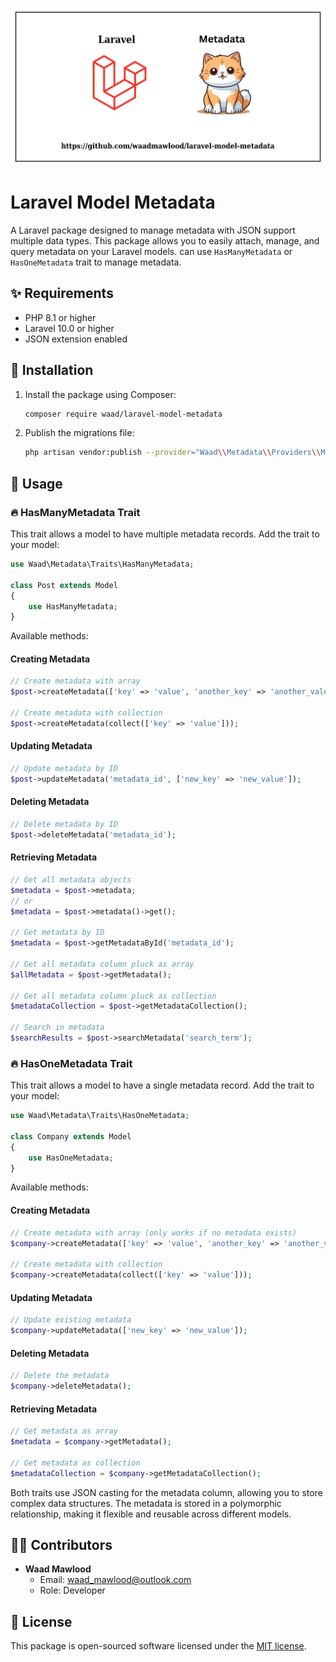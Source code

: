 ![Laravel Model Metadata](lmm.jpg)


# Laravel Model Metadata
A Laravel package designed to manage metadata with JSON support multiple data types. This package allows you to easily attach, manage, and query metadata on your Laravel models.
can use `HasManyMetadata` or `HasOneMetadata` trait to manage metadata.

## ✨ Requirements

- PHP 8.1 or higher
- Laravel 10.0 or higher
- JSON extension enabled


## 💼 Installation
1. Install the package using Composer:
   ```bash
   composer require waad/laravel-model-metadata
   ```

2. Publish the migrations file:
   ```bash
   php artisan vendor:publish --provider="Waad\\Metadata\\Providers\\MetadataServiceProvider" --tag="migrations"
   ```

## 🎈 Usage

### 🔥 HasManyMetadata Trait

This trait allows a model to have multiple metadata records. Add the trait to your model:

```php
use Waad\Metadata\Traits\HasManyMetadata;

class Post extends Model
{
    use HasManyMetadata;
}
```

Available methods:

#### Creating Metadata
```php
// Create metadata with array
$post->createMetadata(['key' => 'value', 'another_key' => 'another_value']);

// Create metadata with collection
$post->createMetadata(collect(['key' => 'value']));
```

#### Updating Metadata
```php
// Update metadata by ID
$post->updateMetadata('metadata_id', ['new_key' => 'new_value']);
```

#### Deleting Metadata
```php
// Delete metadata by ID
$post->deleteMetadata('metadata_id');
```

#### Retrieving Metadata
```php
// Get all metadata objects
$metadata = $post->metadata;
// or
$metadata = $post->metadata()->get();

// Get metadata by ID
$metadata = $post->getMetadataById('metadata_id');

// Get all metadata column pluck as array
$allMetadata = $post->getMetadata();

// Get all metadata column pluck as collection
$metadataCollection = $post->getMetadataCollection();

// Search in metadata
$searchResults = $post->searchMetadata('search_term');
```

### 🔥 HasOneMetadata Trait

This trait allows a model to have a single metadata record. Add the trait to your model:

```php
use Waad\Metadata\Traits\HasOneMetadata;

class Company extends Model
{
    use HasOneMetadata;
}
```

Available methods:

#### Creating Metadata
```php
// Create metadata with array (only works if no metadata exists)
$company->createMetadata(['key' => 'value', 'another_key' => 'another_value']);

// Create metadata with collection
$company->createMetadata(collect(['key' => 'value']));
```

#### Updating Metadata
```php
// Update existing metadata
$company->updateMetadata(['new_key' => 'new_value']);
```

#### Deleting Metadata
```php
// Delete the metadata
$company->deleteMetadata();
```

#### Retrieving Metadata
```php
// Get metadata as array
$metadata = $company->getMetadata();

// Get metadata as collection
$metadataCollection = $company->getMetadataCollection();
```

Both traits use JSON casting for the metadata column, allowing you to store complex data structures. The metadata is stored in a polymorphic relationship, making it flexible and reusable across different models.


## 👨‍💻 Contributors

- **Waad Mawlood**
  - Email: waad_mawlood@outlook.com
  - Role: Developer



## 📝 License

This package is open-sourced software licensed under the [MIT license](LICENSE).

